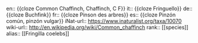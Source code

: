en:: {{cloze Common Chaffinch, Chaffinch, C F}}
it:: {{cloze Fringuello}}
de:: {{cloze Buchfink}}
fr:: {{cloze Pinson des arbres}}
es:: {{cloze Pinzón común, pinzón vulgar}}
iNat-url:: https://www.inaturalist.org/taxa/10070
wiki-url:: http://en.wikipedia.org/wiki/Common_chaffinch
rank:: [[species]]
alias:: [[Fringilla coelebs]]